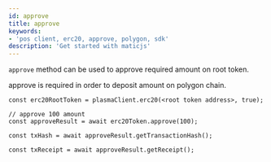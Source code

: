 ```yaml
---
id: approve
title: approve
keywords: 
- 'pos client, erc20, approve, polygon, sdk'
description: 'Get started with maticjs'
---
```


`approve` method can be used to approve required amount on root token.

approve is required in order to deposit amount on polygon chain.

```
const erc20RootToken = plasmaClient.erc20(<root token address>, true);

// approve 100 amount
const approveResult = await erc20Token.approve(100);

const txHash = await approveResult.getTransactionHash();

const txReceipt = await approveResult.getReceipt();

```

